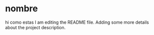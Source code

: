 # nombre
hi como estas
I am editing the README file. Adding some more details about the project description.
